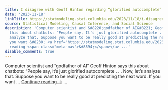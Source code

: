 ```yaml
---
title: I disagree with Geoff Hinton regarding “glorified autocomplete”
date: '2023-11-18'
linkTitle: https://statmodeling.stat.columbia.edu/2023/11/18/i-disagree-with-geoff-hinton-regarding-glorified-autocomplete/
source: Statistical Modeling, Causal Inference, and Social Science
description: 'Computer scientist and &#8220;godfather of AI&#8221; Geoff Hinton says
  this about chatbots: “People say, It’s just glorified autocomplete . . . Now, let’s
  analyze that. Suppose you want to be really good at predicting the next word. If
  you want &#8230; <a href="https://statmodeling.stat.columbia.edu/2023/11/18/i-disagree-with-geoff-hinton-regarding-glorified-autocomplete/">Continue
  reading <span class="meta-nav">&#8594;</span></a> ...'
disable_comments: true
---
```

Computer scientist and &#8220;godfather of AI&#8221; Geoff Hinton says this about chatbots: “People say, It’s just glorified autocomplete . . . Now, let’s analyze that. Suppose you want to be really good at predicting the next word. If you want &#8230; <a href="https://statmodeling.stat.columbia.edu/2023/11/18/i-disagree-with-geoff-hinton-regarding-glorified-autocomplete/">Continue reading <span class="meta-nav">&#8594;</span></a> ...